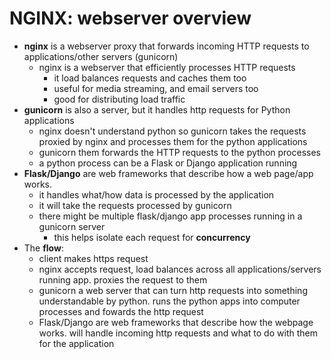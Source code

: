 # NGINX: webserver overview
- **nginx** is a webserver proxy that forwards incoming HTTP requests to applications/other servers (gunicorn)
	- nginx is a webserver that efficiently processes HTTP requests
		- it load balances requests and caches them too
		- useful for media streaming, and email servers too
		- good for distributing load traffic
- **gunicorn** is also a server, but it handles http requests for Python applications
	- nginx doesn't understand python so gunicorn takes the requests proxied by nginx and processes them for the python applications
	- gunicorn them forwards the HTTP requests to the python processes
	- a python process can be a Flask or Django application running
- **Flask/Django** are web frameworks that describe how a web page/app works.
	- it handles what/how data is processed by the application
	- it will take the requests processed by gunicorn
	- there might be multiple flask/django app processes running in a gunicorn server
		- this helps isolate each request for **concurrency**
- The **flow**:
	- client makes https request
	- nginx accepts request, load balances across all applications/servers running app. proxies the request to them
	- gunicorn a web server that can turn http requests into something understandable by python. runs the python apps into computer processes and fowards the http request
	- Flask/Django are web frameworks that describe how the webpage works. will handle incoming http requests and what to do with them for the application
